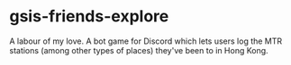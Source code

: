 # gsis-friends-explore
A labour of my love. A bot game for Discord which lets users log the MTR stations (among other types of places) they've been to in Hong Kong.
